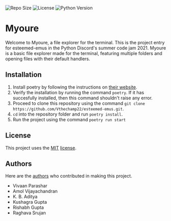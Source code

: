 ![Repo Size](https://img.shields.io/github/repo-size/Vthechamp22/esteemed-emus?style=for-the-badge)
![License](https://img.shields.io/github/license/Vthechamp22/esteemed-emus?style=for-the-badge)
![Python Version](https://img.shields.io/static/v1?label=Python%20Version&message=%3E=3.5&color=brightgreen&style=for-the-badge)
# Myoure
Welcome to Myoure, a file explorer for the terminal. This is the project entry for esteemed-emus in the Python Discord's summer code jam 2021. Myoure is a basic file explorer made for the terminal, featuring multiple folders and opening files with their default handlers.

## Installation
1. Install poetry by following the instructions on [their website](https://python-poetry.org/docs/#installation).
2. Verify the installation by running the command `poetry`. If it has succesfully installed, then this command shouldn't raise any error.
3. Proceed to clone this repository using the command `git clone https://github.com/Vthechamp22/esteemed-emus.git`.
4. `cd` into the repository folder and run `poetry install`.
5. Run the project using the command `poetry run start`

## License
This project uses the [MIT](https://choosealicense.com/licenses/mit/) [license](./LICENSE).

## Authors
Here are the [authors](./AUTHORS) who contributed in making this project.
- Vivaan Parashar
- Amol Vijayachandran
- K. B. Aditya
- Kushagra Gupta
- Rishabh Gupta
- Raghava Srujan

